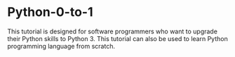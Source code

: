 # Python-0-to-1
This tutorial is designed for software programmers who want to upgrade their Python skills to Python 3. This tutorial can also be used to learn Python programming language from scratch.
